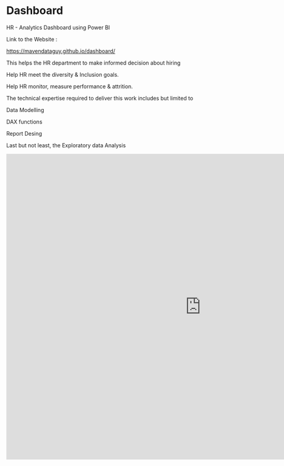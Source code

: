 # Dashboard

HR - Analytics Dashboard using Power BI

Link to the Website :

https://mavendataguy.github.io/dashboard/

This helps the HR department to make informed decision about hiring

Help HR meet the diversity & Inclusion goals.

Help HR monitor, measure performance & attrition.


The technical expertise required to deliver this work includes but limited to 

Data Modelling

DAX functions

Report Desing

Last but not least, the Exploratory data Analysis


<iframe title="HR Analytics" width="1024" height="804" src="https://app.powerbi.com/view?r=eyJrIjoiNTVkZDM1NWYtZjI2Zi00ZmU1LTkzNDktNGJiZWU2OTQzNjA2IiwidCI6ImYyMzM5ZGY5LWYxZmQtNDI0Yy1hZjYyLWVhMmZmODk2ZjlmMiIsImMiOjEwfQ%3D%3D" frameborder="0" allowFullScreen="true"></iframe>




